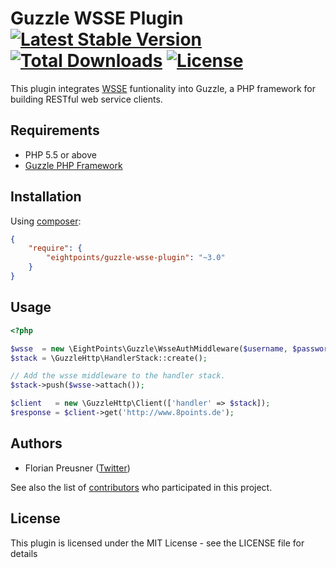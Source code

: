 Guzzle WSSE Plugin [![Latest Stable Version](https://poser.pugx.org/eightpoints/guzzle-wsse-plugin/v/stable.png)](https://packagist.org/packages/eightpoints/guzzle-wsse-plugin) [![Total Downloads](https://poser.pugx.org/eightpoints/guzzle-wsse-plugin/downloads.png)](https://packagist.org/packages/eightpoints/guzzle-wsse-plugin) [![License](https://poser.pugx.org/eightpoints/guzzle-wsse-plugin/license.svg)](https://packagist.org/packages/eightpoints/guzzle-wsse-plugin)
==================
This plugin integrates [WSSE][1] funtionality into Guzzle, a PHP framework for building RESTful web service clients.


Requirements
------------
 - PHP 5.5 or above
 - [Guzzle PHP Framework][2]

 
Installation
------------
Using [composer][3]:

``` json
{
    "require": {
        "eightpoints/guzzle-wsse-plugin": "~3.0"
    }
}
```


Usage
-----
``` php
<?php 

$wsse  = new \EightPoints\Guzzle\WsseAuthMiddleware($username, $password);
$stack = \GuzzleHttp\HandlerStack::create();

// Add the wsse middleware to the handler stack.
$stack->push($wsse->attach());

$client   = new \GuzzleHttp\Client(['handler' => $stack]);
$response = $client->get('http://www.8points.de');
```


Authors
-------
 - Florian Preusner ([Twitter][4])

See also the list of [contributors][5] who participated in this project.


License
-------
This plugin is licensed under the MIT License - see the LICENSE file for details

[1]: http://www.xml.com/pub/a/2003/12/17/dive.html
[2]: http://guzzlephp.org/
[3]: https://getcomposer.org/
[4]: http://twitter.com/floeH
[5]: https://github.com/8p/guzzle-wsse-plugin/contributors
